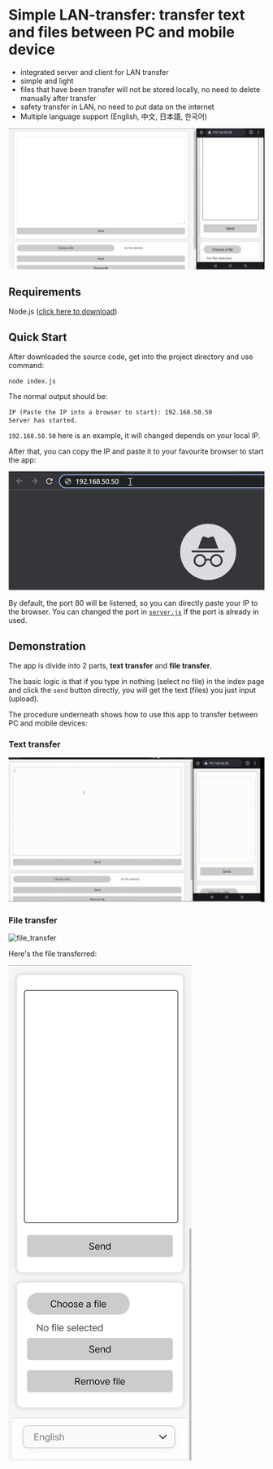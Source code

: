 # Simple LAN-transfer: transfer text and files between PC and mobile device

- integrated server and client for LAN transfer
- simple and light
- files that have been transfer will not be stored locally, no need to delete manually after transfer
- safety transfer in LAN, no need to put data on the internet
- Multiple language support (English, 中文, 日本語, 한국어)



![shown_index](picture/shown_index.png)



## Requirements

Node.js ([click here to download](https://nodejs.org/en/))



## Quick Start

After downloaded the source code, get into the project directory and use command:

```shell
node index.js
```

The normal output should be:

```shell
IP (Paste the IP into a browser to start): 192.168.50.50
Server has started.
```

`192.168.50.50` here is an example, it will changed depends on your local IP. 

After that, you can copy the IP and paste it to your favourite browser to start the app:

![paste_url](picture/paste_url.png)



By default, the port 80 will be listened, so you can directly paste your IP to the browser. You can changed the port in [`server.js`]() if the port is already in used.



## Demonstration

The app is divide into 2 parts, **text transfer** and **file transfer**. 

The basic logic is that if you type in nothing (select no file) in the index page and click the `send` button directly, you will get the text (files) you just input (upload).

The procedure underneath shows how to use this app to transfer between PC and mobile devices:



### Text transfer

![text_transfer](picture/text_transfer.gif)



### File transfer

![file_transfer](picture/file_transfer.gif)

Here's the file transferred:

![index_long_screenshot](picture/index_long_screenshot.jpg)



